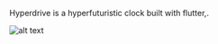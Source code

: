 Hyperdrive is a hyperfuturistic clock built with flutter,.

![alt text](https://github.com/atisamhaq123/Hyper-Futuristic-flutter-clock/blob/main/app.gif)

